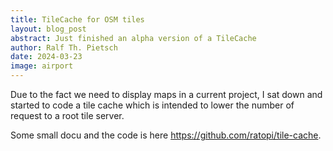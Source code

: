 ```yaml
---
title: TileCache for OSM tiles
layout: blog_post
abstract: Just finished an alpha version of a TileCache
author: Ralf Th. Pietsch
date: 2024-03-23
image: airport
---
```


Due to the fact we need to display maps in a current project, I sat down and started to code a 
tile cache which is intended to lower the number of request to a root tile server.

Some small docu and the code is here https://github.com/ratopi/tile-cache.
